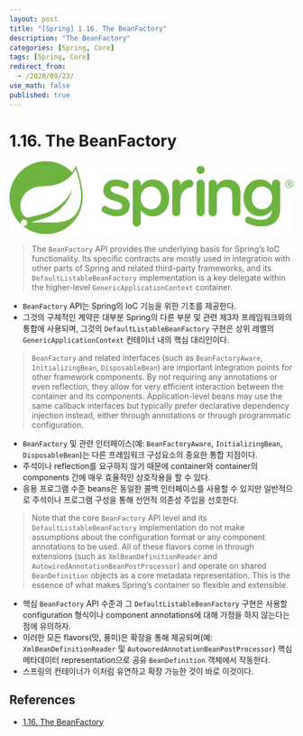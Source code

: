 ```yaml
---
layout: post
title: "[Spring] 1.16. The BeanFactory"
description: "The BeanFactory"
categories: [Spring, Core]
tags: [Spring, Core]
redirect_from:
  - /2020/09/23/
use_math: false
published: true
---
```


# 1.16. The BeanFactory

<img src="/assets/images/posts/logos/spring-logo.svg">

> The `BeanFactory` API provides the underlying basis for Spring’s IoC functionality. Its specific contracts are mostly used in integration with other parts of Spring and related third-party frameworks, and its `DefaultListableBeanFactory` implementation is a key delegate within the higher-level `GenericApplicationContext` container.

- `BeanFactory` API는 Spring의 IoC 기능을 위한 기초를 제공한다.
- 그것의 구체적인 계약은 대부분 Spring의 다른 부분 및 관련 제3자 프레임워크와의 통합에 사용되며, 그것의 `DefaultListableBeanFactory` 구현은 상위 레벨의 `GenericApplicationContext` 컨테이너 내의 핵심 대리인이다.

> `BeanFactory` and related interfaces (such as `BeanFactoryAware`, `InitializingBean`, `DisposableBean`) are important integration points for other framework components. By not requiring any annotations or even reflection, they allow for very efficient interaction between the container and its components. Application-level beans may use the same callback interfaces but typically prefer declarative dependency injection instead, either through annotations or through programmatic configuration.

- `BeanFactory` 및 관련 인터페이스(예: `BeanFactoryAware`, `InitializingBean`, `DisposableBean`)는 다른 프레임워크 구성요소의 중요한 통합 지점이다.
- 주석이나 reflection를 요구하지 않기 때문에 container와 container의 components 간에 매우 효율적인 상호작용을 할 수 있다.
- 응용 프로그램 수준 beans은 동일한 콜백 인터페이스를 사용할 수 있지만 일반적으로 주석이나 프로그램 구성을 통해 선언적 의존성 주입을 선호한다.

> Note that the core `BeanFactory` API level and its `DefaultListableBeanFactory` implementation do not make assumptions about the configuration format or any component annotations to be used. All of these flavors come in through extensions (such as `XmlBeanDefinitionReader` and `AutowiredAnnotationBeanPostProcessor`) and operate on shared `BeanDefinition` objects as a core metadata representation. This is the essence of what makes Spring’s container so flexible and extensible.

- 핵심 `BeanFactory` API 수준과 그 `DefaultListableBeanFactory` 구현은 사용할 configuration 형식이나 component annotations에 대해 가정을 하지 않는다는 점에 유의하자.
- 이러한 모든 flavors(맛, 풍미)은 확장을 통해 제공되며(예: `XmlBeanDefinitionReader` 및 `AutoworedAnnotationBeanPostProcessor`) 핵심 메타데이터 representation으로 공유 `BeanDefinition` 객체에서 작동한다.
- 스프링의 컨테이너가 이처럼 유연하고 확장 가능한 것이 바로 이것이다.

## References

- [1.16. The BeanFactory](https://docs.spring.io/spring-framework/docs/current/spring-framework-reference/core.html#beans-beanfactory)
